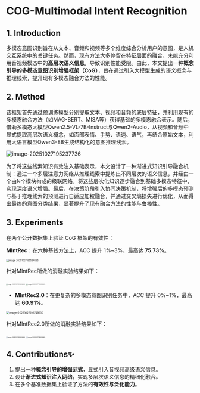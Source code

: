 # COG-Multimodal Intent Recognition

## 1. Introduction

多模态意图识别旨在从文本、音频和视频等多个维度综合分析用户的意图，是人机交互系统中的关键任务。然而，现有方法大多停留在特征层面的融合，未能充分利用音视频模态中的**高层次语义信息**，导致识别性能受限。由此，本文提出一种**概念引导的多模态意图识别增强框架（CoG）**，旨在通过引入大模型生成的语义概念与推理线索，提升现有多模态融合方法的性能。

## 2. Method

该框架首先通过预训练模型分别提取文本、视频和音频的底层特征，并利用现有的多模态融合方法（如MAG-BERT、MISA等）获得基础的多模态融合表示。随后，借助多模态大模型Qwen2.5-VL-7B-Instruct与Qwen2-Audio，从视频和音频中显式提取高层次语义概念，如面部表情、手势、语速、语气，再结合原始文本，利用大语言模型Qwen3-8B生成结构化的意图推理线索。

![image-20251027195237736](C:\Users\lenovo\Desktop\fig\Method.png)

为了将这些线索知识有效注入基础表示，本文设计了一种渐进式知识引导融合机制：通过一个多层注意力网络从推理线索中提炼出不同层次的语义信息，并经由一个由N个模块构成的级联网络，将这些层次化知识逐步融合到基础多模态特征中，实现深度语义增强。最后，在决策阶段引入协同决策机制，将增强后的多模态预测与基于推理线索的预测进行自适应加权融合，并通过交叉熵损失进行优化，从而得出最终的意图分类结果，显著提升了现有融合方法的性能与鲁棒性。

## 3. Experiments

在两个公开数据集上验证 CoG 框架的有效性：

**MIntRec**：在六种基线方法上，ACC 提升 1%~3%，最高达 **75.73%**。

<img src="C:\Users\lenovo\Desktop\fig\result_MIntRec.png" alt="image-20251027195534665" style="zoom:43%;" />

针对MIntRec所做的消融实验结果如下：

<img src="C:\Users\lenovo\Desktop\fig\ablation_k_top_MIntRec.png" alt="image-20251027195534665" style="zoom:25%;" />

<img src="C:\Users\lenovo\Desktop\fig\ablation_k_end_MIntRec.png" alt="image-20251027195534665" style="zoom:25%;" />

- **MIntRec2.0**：在更复杂的多模态意图识别任务中，ACC 提升 0%~1%，最高达 **60.91%**。

<img src="C:\Users\lenovo\Desktop\fig\result_MIntRec2.0.png" alt="image-20251027195749310" style="zoom:50%;" />

针对MIntRec2.0所做的消融实验结果如下：

<img src="C:\Users\lenovo\Desktop\fig\MIntRec2_end_radar.png" alt="image-20251027195534665" style="zoom:25%;" />

<img src="C:\Users\lenovo\Desktop\fig\MIntRec2_top_radar.png" alt="image-20251027195534665" style="zoom:25%;" />

## 4. Contributions✨

1. 提出一种**概念引导的增强范式**，显式引入音视频高级语义信息。
2. 设计**渐进式知识注入网络**，实现多层次语义信息的精细化融合。
3. 在多个基准数据集上验证了方法的**有效性与泛化能力**。

